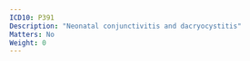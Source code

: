 ```yaml
---
ICD10: P391
Description: "Neonatal conjunctivitis and dacryocystitis"
Matters: No
Weight: 0
---
```

